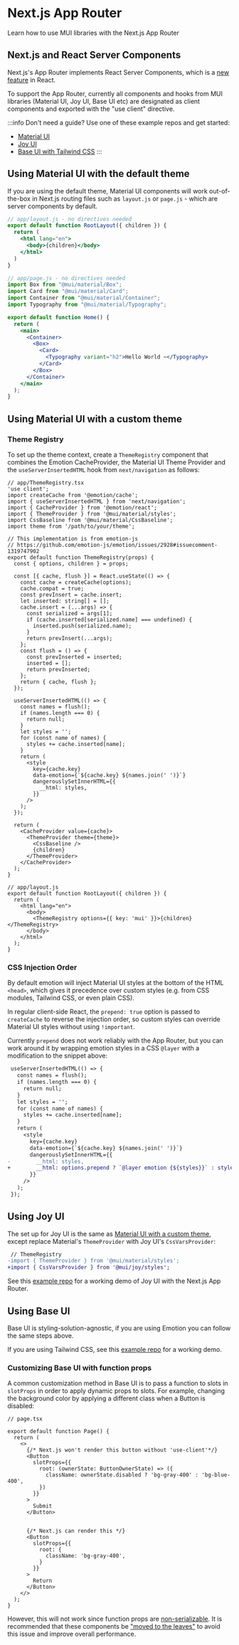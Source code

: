 # Next.js App Router

<p class="description">Learn how to use MUI libraries with the Next.js App Router</p>

## Next.js and React Server Components

Next.js's App Router implements React Server Components, which is a [new feature](https://github.com/reactjs/rfcs/blob/main/text/0227-server-module-conventions.md#changes-since-v1) in React.

To support the App Router, currently all components and hooks from MUI libraries (Material UI, Joy UI, Base UI etc) are designated as client components and exported with the "use client" directive.

:::info
Don't need a guide? Use one of these example repos and get started:

- [Material UI](https://github.com/mui/material-ui/blob/master/examples/material-next-app-router-ts)
- [Joy UI](https://github.com/mui/material-ui/blob/master/examples/joy-next-app-router-ts)
- [Base UI with Tailwind CSS](https://github.com/mui/material-ui/blob/master/examples/base-next-app-router-tailwind-ts)
:::

## Using Material UI with the default theme

If you are using the default theme, Material UI components will work out-of-the-box in Next.js routing files such as `layout.js` or `page.js` - which are server components by default.

<!-- TODO: investigate whether it still needs an explicit <head/> to prevent FOUC https://github.com/mui/material-ui/issues/34905#issuecomment-1332040656 -->

```jsx
// app/layout.js - no directives needed
export default function RootLayout({ children }) {
  return (
    <html lang="en">
      <body>{children}</body>
    </html>
  )
}

// app/page.js - no directives needed
import Box from "@mui/material/Box";
import Card from "@mui/material/Card";
import Container from "@mui/material/Container";
import Typography from "@mui/material/Typography";

export default function Home() {
  return (
    <main>
      <Container>
        <Box>
          <Card>
            <Typography variant="h2">Hello World ~</Typography>
          </Card>
        </Box>
      </Container>
    </main>
  );
}
```

## Using Material UI with a custom theme

### Theme Registry

To set up the theme context, create a `ThemeRegistry` component that combines the Emotion CacheProvider, the Material UI Theme Provider and the `useServerInsertedHTML` hook from `next/navigation` as follows:

```tsx
// app/ThemeRegistry.tsx
'use client';
import createCache from '@emotion/cache';
import { useServerInsertedHTML } from 'next/navigation';
import { CacheProvider } from '@emotion/react';
import { ThemeProvider } from '@mui/material/styles';
import CssBaseline from '@mui/material/CssBaseline';
import theme from '/path/to/your/theme';

// This implementation is from emotion-js
// https://github.com/emotion-js/emotion/issues/2928#issuecomment-1319747902
export default function ThemeRegistry(props) {
  const { options, children } = props;

  const [{ cache, flush }] = React.useState(() => {
    const cache = createCache(options);
    cache.compat = true;
    const prevInsert = cache.insert;
    let inserted: string[] = [];
    cache.insert = (...args) => {
      const serialized = args[1];
      if (cache.inserted[serialized.name] === undefined) {
        inserted.push(serialized.name);
      }
      return prevInsert(...args);
    };
    const flush = () => {
      const prevInserted = inserted;
      inserted = [];
      return prevInserted;
    };
    return { cache, flush };
  });

  useServerInsertedHTML(() => {
    const names = flush();
    if (names.length === 0) {
      return null;
    }
    let styles = '';
    for (const name of names) {
      styles += cache.inserted[name];
    }
    return (
      <style
        key={cache.key}
        data-emotion={`${cache.key} ${names.join(' ')}`}
        dangerouslySetInnerHTML={{
          __html: styles,
        }}
      />
    );
  });

  return (
    <CacheProvider value={cache}>
      <ThemeProvider theme={theme}>
        <CssBaseline />
        {children}
      </ThemeProvider>
    </CacheProvider>
  );
}

// app/layout.js
export default function RootLayout({ children }) {
  return (
    <html lang="en">
      <body>
        <ThemeRegistry options={{ key: 'mui' }}>{children}</ThemeRegistry>
      </body>
    </html>
  );
}
```

### CSS Injection Order

<!-- https://github.com/emotion-js/emotion/issues/3059 -->

By default emotion will inject Material UI styles at the bottom of the HTML `<head>`, which gives it precedence over custom styles (e.g. from CSS modules, Tailwind CSS, or even plain CSS).

In regular client-side React, the `prepend: true` option is passed to `createCache` to reverse the injection order, so custom styles can override Material UI styles without using `!important`.

Currently `prepend` does not work reliably with the App Router, but you can work around it by wrapping emotion styles in a CSS `@layer` with a modification to the snippet above:

```diff
 useServerInsertedHTML(() => {
   const names = flush();
   if (names.length === 0) {
     return null;
   }
   let styles = '';
   for (const name of names) {
     styles += cache.inserted[name];
   }
   return (
     <style
       key={cache.key}
       data-emotion={`${cache.key} ${names.join(' ')}`}
       dangerouslySetInnerHTML={{
-        __html: styles,
+        __html: options.prepend ? `@layer emotion {${styles}}` : styles,
       }}
     />
   );
 });
```

## Using Joy UI

The set up for Joy UI is the same as [Material UI with a custom theme](#using-material-ui-with-a-custom-theme), except replace Material's `ThemeProvider` with Joy UI's `CssVarsProvider`:

```diff
 // ThemeRegistry
-import { ThemeProvider } from '@mui/material/styles';
+import { CssVarsProvider } from '@mui/joy/styles';
```

See this [example repo](https://github.com/mui/material-ui/blob/master/examples/joy-next-app-router-ts) for a working demo of Joy UI with the Next.js App Router.

## Using Base UI

Base UI is styling-solution-agnostic, if you are using Emotion you can follow the same steps above.

If you are using Tailwind CSS, see this [example repo](https://github.com/mui/material-ui/blob/master/examples/base-next-app-router-tailwind-ts) for a working demo.

### Customizing Base UI with function props

A common customization method in Base UI is to pass a function to slots in `slotProps` in order to apply dynamic props to slots. For example, changing the background color by applying a different class when a Button is disabled:

```tsx
// page.tsx

export default function Page() {
  return (
    <>
      {/* Next.js won't render this button without 'use-client'*/}
      <Button
        slotProps={{
          root: (ownerState: ButtonOwnerState) => ({
            className: ownerState.disabled ? 'bg-gray-400' : 'bg-blue-400',
          })
        }}
      >
        Submit
      </Button>


      {/* Next.js can render this */}
      <Button
        slotProps={{
          root: {
            className: 'bg-gray-400',
          }
        }}
      >
        Return
      </Button>
    </>
  );
}

```

However, this will not work since function props are [non-serializable](https://nextjs.org/docs/getting-started/react-essentials#passing-props-from-server-to-client-components-serialization).
It is recommended that these components be ["moved to the leaves"](https://nextjs.org/docs/getting-started/react-essentials#moving-client-components-to-the-leaves) to avoid this issue and improve overall performance.
